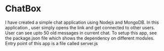 # ChatBox
I have created a simple chat application using Nodejs and MongoDB. In this application , user simply opens the link and get connected to other users. User can see upto 50 old messages in current chat.
To setup this app, see the package.json file which shows the dependency on different modules.
Entry point of this app is a file called server.js
